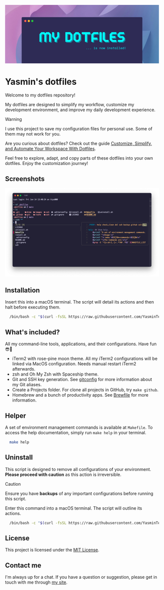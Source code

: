 ![My dotfiles is now installed!](/images/banner.webp "My dotfiles is now installed!")

# Yasmin's dotfiles

Welcome to my dotfiles repository!

My dotfiles are designed to simplify my workflow, customize my development environment, and improve my daily development experience.

> [!WARNING]
> I use this project to save my configuration files for personal use. Some of them may not work for you.

Are you curious about dotfiles? Check out the guide [Customize, Simplify, and Automate Your Workspace With Dotfiles](https://yasminteles.com/blog/customize-simplify-and-automate-your-workspace-with-dotfiles).

Feel free to explore, adapt, and copy parts of these dotfiles into your own dotfiles. Enjoy the customization journey!

## Screenshots

![Terminal](/images/terminal.webp "Terminal")

## Installation

Insert this into a macOS terminal. The script will detail its actions and then halt before executing them.

```bash
  /bin/bash -c "$(curl -fsSL https://raw.githubusercontent.com/YasminTeles/dotfiles/main/install.sh)"
```

## What's included?

All my command-line tools, applications, and their configurations. Have fun 😎💅

- iTerm2 with rose-pine moon theme. All my iTerm2 configurations will be linked via MacOS configuration. Needs manual restart iTerm2 afterwards.
- zsh and Oh My Zsh with Spaceship theme.
- Git and SSH key generation. See [gitconfig](/git/.gitconfig) for more information about my Git aliases.
- Create a Projects folder. For clone all projects in GitHub, try `make github`.
- Homebrew and a bunch of productivity apps. See [Brewfile](/brew/Brewfile) for more information.

## Helper

A set of environment management commands is available at `Makefile`. To access the help documentation, simply run `make help` in your terminal.

```bash
  make help
```

## Uninstall

This script is designed to remove all configurations of your environment. **Please proceed with caution** as this action is irreversible.

> [!CAUTION]
> Ensure you have **backups** of any important configurations before running this script.

Enter this command into a macOS terminal. The script will outline its actions.

```bash
  /bin/bash -c "$(curl -fsSL https://raw.githubusercontent.com/YasminTeles/dotfiles/main/uninstall.sh)"
```

## License

This project is licensed under the [MIT License](LICENSE).

## Contact me

I'm always up for a chat. If you have a question or suggestion, please get in touch with me through [my site](https://yasminteles.com).
